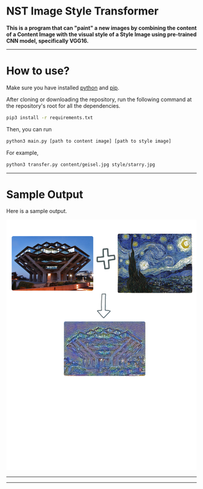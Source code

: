 NST Image Style Transformer
===============

**This is a program that can "paint" a new images by combining the content of a Content Image with the visual style of a Style Image using pre-trained CNN model, specifically VGG16.**





* * *
How to use?
====

Make sure you have installed [python](https://www.python.org/downloads/) and [pip](https://pypi.org/project/pip/).

After cloning or downloading the repository, run the following command at the repository's root for all the dependencies.

```bash
pip3 install -r requirements.txt
```

Then, you can run

```bash
python3 main.py [path to content image] [path to style image]
```

For example, 

```bash
python3 transfer.py content/geisel.jpg style/starry.jpg
```



* * *


Sample Output
====

  
  
Here is a sample output.

  <img src="/painted/example.png" width="1000"/>

* * *

  
  



* * *
